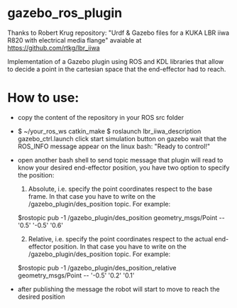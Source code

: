 # gazebo_ros_plugin
Thanks to Robert Krug repository: "Urdf & Gazebo files for a KUKA LBR iiwa R820 with electrical media flange" avaiable at https://github.com/rtkg/lbr_iiwa 


Implementation of a Gazebo plugin using ROS and KDL libraries that allow to decide a point in the cartesian space that the end-effector had to reach.

# How to use:

- copy the content of the repository in your ROS src folder

- $ ~/your_ros_ws catkin_make
  $ roslaunch lbr_iiwa_description gazebo_ctrl.launch
  click start simulation button on gazebo
  wait that the ROS_INFO message appear on the linux bash: "Ready to control!"
  
- open another bash shell to send topic message that plugin will read to know your desired end-effector position,
  you have two option to specify the position:
  
  1) Absolute, i.e. specify the point coordinates respect to the base frame. 
     In that case you have to write on the /gazebo_plugin/des_position topic. 
     For example:
  	
  	$rostopic pub -1 /gazebo_plugin/des_position geometry_msgs/Point -- '0.5' '-0.5' '0.6'
  
  2) Relative, i.e. specify the point coordinates respect to the actual end-effector position.
     In that case you have to write on the /gazebo_plugin/des_position topic. 
     For example:
  	
  	$rostopic pub -1 /gazebo_plugin/des_position_relative geometry_msgs/Point -- '-0.5' '0.2' '0.1'
  	
- after publishing the message the robot will start to move to reach the desired position

